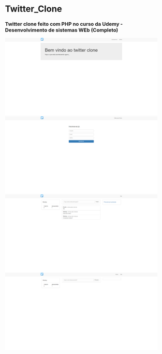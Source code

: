 # Twitter_Clone
### Twitter clone feito com PHP no curso da Udemy - Desenvolvimento de sistemas WEb (Completo)</h1>

<img src=".github/1.png">
<img src=".github/2.png">
<img src=".github/3.png">
<img src=".github/4.png">